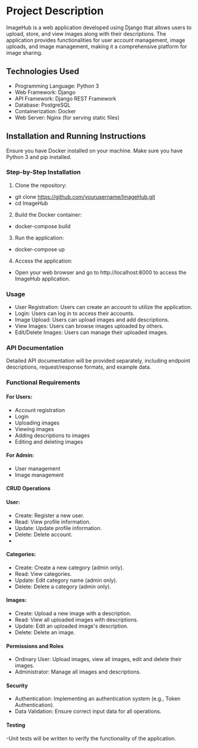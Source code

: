 # Project Description
ImageHub is a web application developed using Django that allows users to upload, store, and view images along with their descriptions. The application provides functionalities for user account management, image uploads, and image management, making it a comprehensive platform for image sharing.

## Technologies Used
- Programming Language: Python 3
- Web Framework: Django
- API Framework: Django REST Framework
- Database: PostgreSQL
- Containerization: Docker
- Web Server: Nginx (for serving static files)

## Installation and Running Instructions

Ensure you have Docker installed on your machine.
Make sure you have Python 3 and pip installed.

### Step-by-Step Installation
1. Clone the repository:
 - git clone https://github.com/yourusername/ImageHub.git
 - cd ImageHub

2. Build the Docker container:
 - docker-compose build

3. Run the application:
 - docker-compose up

4. Access the application:
 - Open your web browser and go to http://localhost:8000 to access the ImageHub application.

### Usage
- User Registration: Users can create an account to utilize the application.
- Login: Users can log in to access their accounts.
- Image Upload: Users can upload images and add descriptions.
- View Images: Users can browse images uploaded by others.
- Edit/Delete Images: Users can manage their uploaded images.
### API Documentation
Detailed API documentation will be provided separately, including endpoint descriptions, request/response formats, and example data.
### Functional Requirements
#### For Users:
- Account registration
- Login
- Uploading images
- Viewing images
- Adding descriptions to images
- Editing and deleting images
#### For Admin:
- User management
- Image management
#### CRUD Operations
#### User:

- Create: Register a new user.
- Read: View profile information.
- Update: Update profile information.
- Delete: Delete account.
- 
#### Categories:

- Create: Create a new category (admin only).
- Read: View categories.
- Update: Edit category name (admin only).
- Delete: Delete a category (admin only).

#### Images:

- Create: Upload a new image with a description.
- Read: View all uploaded images with descriptions.
- Update: Edit an uploaded image's description.
- Delete: Delete an image.

#### Permissions and Roles
- Ordinary User: Upload images, view all images, edit and delete their images.
- Administrator: Manage all images and descriptions.

#### Security
- Authentication: Implementing an authentication system (e.g., Token Authentication).
- Data Validation: Ensure correct input data for all operations.
#### Testing
-Unit tests will be written to verify the functionality of the application.
